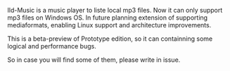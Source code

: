 Ild-Music is a music player to liste local mp3 files. 
Now it can only support mp3 files on Windows OS.
In future planning extension of supporting mediaformats, enabling Linux support and architecture improvements.

This is a beta-preview of Prototype edition, so it can containning some logical and performance bugs.


So in case you will find some of them, please write in issue.
